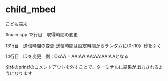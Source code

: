 # child_mbed
こども端末

#main.cpp
12行目　取得時間の変更　　


13行目　送信時間の変更 送信時間は設定時間からランダムに(0~10）秒を引く　　


14行目　IDを変更　例：0xAA = AA:AA:AA:AA:AA:AAとなる　　


全体のprintfのコメントアウトを外すことで、ターミナルに結果が出力されるようになります　　
